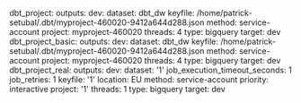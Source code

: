 dbt_project:
  outputs:
    dev:
      dataset: dbt_dw
      keyfile: /home/patrick-setubal/.dbt/myproject-460020-9412a644d288.json
      method: service-account
      project: myproject-460020
      threads: 4
      type: bigquery
  target: dev
dbt_project_basic:
  outputs:
    dev:
      dataset: dbt_dw
      keyfile: /home/patrick-setubal/.dbt/myproject-460020-9412a644d288.json
      method: service-account
      project: myproject-460020
      threads: 4
      type: bigquery
  target: dev
dbt_project_real:
  outputs:
    dev:
      dataset: '1'
      job_execution_timeout_seconds: 1
      job_retries: 1
      keyfile: '1'
      location: EU
      method: service-account
      priority: interactive
      project: '1'
      threads: 1
      type: bigquery
  target: dev
